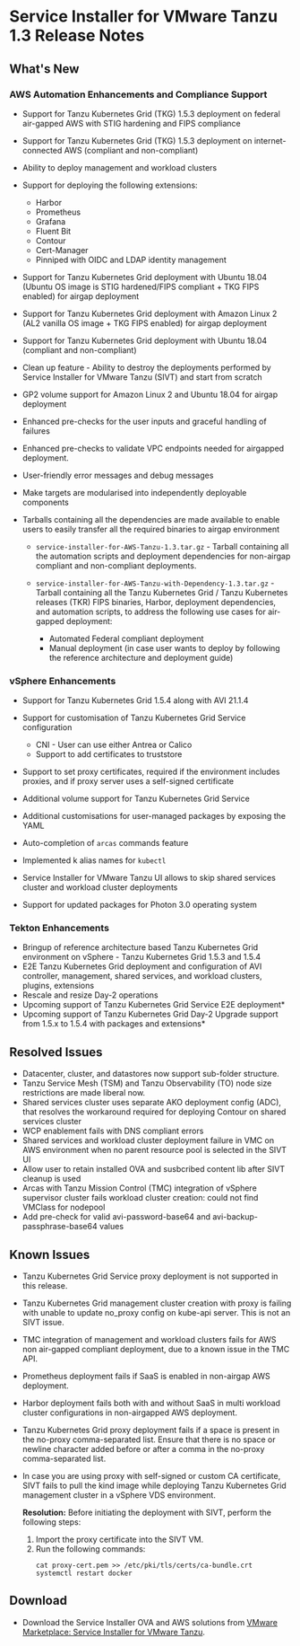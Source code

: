 # Service Installer for VMware Tanzu 1.3 Release Notes

## What's New

### AWS Automation Enhancements and Compliance Support

- Support for Tanzu Kubernetes Grid (TKG) 1.5.3 deployment on federal air-gapped AWS with STIG hardening and FIPS compliance
- Support for Tanzu Kubernetes Grid (TKG) 1.5.3 deployment on internet-connected AWS (compliant and non-compliant)
- Ability to deploy management and workload clusters
- Support for deploying the following extensions:

  - Harbor
  - Prometheus
  - Grafana
  - Fluent Bit
  - Contour
  - Cert-Manager
  - Pinniped with OIDC and LDAP identity management
- Support for Tanzu Kubernetes Grid deployment with Ubuntu 18.04 (Ubuntu OS image is STIG hardened/FIPS compliant + TKG FIPS enabled) for airgap deployment
- Support for Tanzu Kubernetes Grid deployment with Amazon Linux 2 (AL2 vanilla OS image + TKG FIPS enabled) for airgap deployment
- Support for Tanzu Kubernetes Grid deployment with Ubuntu 18.04 (compliant and non-compliant)
- Clean up feature - Ability to destroy the deployments performed by Service Installer for VMware Tanzu (SIVT) and start from scratch
- GP2 volume support for Amazon Linux 2 and Ubuntu 18.04 for airgap deployment
- Enhanced pre-checks for the user inputs and graceful handling of failures
- Enhanced pre-checks to validate VPC endpoints needed for airgapped deployment.
- User-friendly error messages and debug messages
- Make targets are modularised into independently deployable components
- Tarballs containing all the dependencies are made available to enable users to easily transfer all the required binaries to airgap environment
  - `service-installer-for-AWS-Tanzu-1.3.tar.gz` - Tarball containing all the automation scripts and deployment dependencies for non-airgap compliant and non-compliant deployments.
  - `service-installer-for-AWS-Tanzu-with-Dependency-1.3.tar.gz` - Tarball containing all the Tanzu Kubernetes Grid / Tanzu Kubernetes releases (TKR) FIPS binaries, Harbor, deployment dependencies, and automation scripts, to address the following use cases for air-gapped deployment:

      - Automated Federal compliant deployment
      - Manual deployment (in case user wants to deploy by following the reference architecture and deployment guide)

### vSphere Enhancements

- Support for Tanzu Kubernetes Grid 1.5.4 along with AVI 21.1.4
- Support for customisation of Tanzu Kubernetes Grid Service configuration

  - CNI - User can use either Antrea or Calico
  - Support to add certificates to truststore
- Support to set proxy certificates, required if the environment includes proxies, and if proxy server uses a self-signed certificate
- Additional volume support for Tanzu Kubernetes Grid Service
- Additional customisations for user-managed packages by exposing the YAML
- Auto-completion of `arcas` commands feature
- Implemented k alias names for `kubectl`
- Service Installer for VMware Tanzu UI allows to skip shared services cluster and workload cluster deployments
- Support for updated packages for Photon 3.0 operating system

### Tekton Enhancements

 - Bringup of reference architecture based Tanzu Kubernetes Grid environment on vSphere - Tanzu Kubernetes Grid 1.5.3 and 1.5.4
 - E2E Tanzu Kubernetes Grid deployment and configuration of AVI controller, management, shared services, and workload clusters, plugins, extensions
 - Rescale and resize Day-2 operations
 - Upcoming support of Tanzu Kubernetes Grid Service E2E deployment*
 - Upcoming support of Tanzu Kubernetes Grid Day-2 Upgrade support from 1.5.x to 1.5.4 with packages and extensions*

## Resolved Issues

- Datacenter, cluster, and datastores now support sub-folder structure.
- Tanzu Service Mesh (TSM) and Tanzu Observability (TO) node size restrictions are made liberal now.
- Shared services cluster uses separate AKO deployment config (ADC), that resolves the workaround required for deploying Contour on shared services cluster
- WCP enablement fails with DNS compliant errors
- Shared services and workload cluster deployment failure in VMC on AWS environment when no parent resource pool is selected in the SIVT UI
- Allow user to retain installed OVA and susbcribed content lib after SIVT cleanup is used
- Arcas with Tanzu Mission Control (TMC) integration of vSphere supervisor cluster fails workload cluster creation: could not find VMClass for nodepool
- Add pre-check for valid avi-password-base64 and avi-backup-passphrase-base64 values


## Known Issues

- Tanzu Kubernetes Grid Service proxy deployment is not supported in this release.
- Tanzu Kubernetes Grid management cluster creation with proxy is failing with unable to update no_proxy config on kube-api server. This is not an SIVT issue.
- TMC integration of management and workload clusters fails for AWS non air-gapped compliant deployment, due to a known issue in the TMC API.
- Prometheus deployment fails if SaaS is enabled in non-airgap AWS deployment.
- Harbor deployment fails both with and without SaaS in multi workload cluster configurations in non-airgapped AWS deployment.
- Tanzu Kubernetes Grid proxy deployment fails if a space is present in the no-proxy comma-separated list. Ensure that there is no space or newline character added before or after a comma in the no-proxy comma-separated list.
- In case you are using proxy with self-signed or custom CA certificate, SIVT fails to pull the kind image while deploying Tanzu Kubernetes Grid management cluster in a vSphere VDS environment.</br>
   
   **Resolution:** Before initiating the deployment with SIVT, perform the following steps:
     
    1. Import the proxy certificate into the SIVT VM.
    1. Run the following commands: 
        ```
        cat proxy-cert.pem >> /etc/pki/tls/certs/ca-bundle.crt
        systemctl restart docker
        ```

## Download

- Download the Service Installer OVA and AWS solutions from [VMware Marketplace: Service Installer for VMware Tanzu](https://marketplace.cloud.vmware.com/services/details/service-installer-for-vmware-tanzu-1?slug=true).
